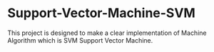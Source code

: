 # Support-Vector-Machine-SVM
This project is designed to make a clear implementation of Machine Algorithm which is SVM Support Vector Machine.

